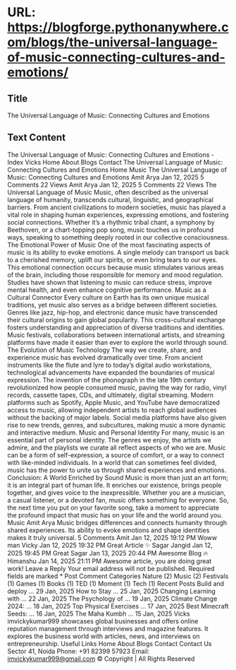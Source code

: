 # URL: https://blogforge.pythonanywhere.com/blogs/the-universal-language-of-music-connecting-cultures-and-emotions/

## Title

The Universal Language of Music: Connecting Cultures and Emotions

## Text Content

The Universal Language of Music: Connecting Cultures and Emotions - Index Vicks Home About Blogs Contact The Universal Language of Music: Connecting Cultures and Emotions Home Music The Universal Language of Music: Connecting Cultures and Emotions Amit Arya Jan 12, 2025 5 Comments 22 Views Amit Arya Jan 12, 2025 5 Comments 22 Views The Universal Language of Music Music, often described as the universal language of humanity, transcends cultural, linguistic, and geographical barriers. From ancient civilizations to modern societies, music has played a vital role in shaping human experiences, expressing emotions, and fostering social connections. Whether it’s a rhythmic tribal chant, a symphony by Beethoven, or a chart-topping pop song, music touches us in profound ways, speaking to something deeply rooted in our collective consciousness. The Emotional Power of Music One of the most fascinating aspects of music is its ability to evoke emotions. A single melody can transport us back to a cherished memory, uplift our spirits, or even bring tears to our eyes. This emotional connection occurs because music stimulates various areas of the brain, including those responsible for memory and mood regulation. Studies have shown that listening to music can reduce stress, improve mental health, and even enhance cognitive performance. Music as a Cultural Connector Every culture on Earth has its own unique musical traditions, yet music also serves as a bridge between different societies. Genres like jazz, hip-hop, and electronic dance music have transcended their cultural origins to gain global popularity. This cross-cultural exchange fosters understanding and appreciation of diverse traditions and identities. Music festivals, collaborations between international artists, and streaming platforms have made it easier than ever to explore the world through sound. The Evolution of Music Technology The way we create, share, and experience music has evolved dramatically over time. From ancient instruments like the flute and lyre to today’s digital audio workstations, technological advancements have expanded the boundaries of musical expression. The invention of the phonograph in the late 19th century revolutionized how people consumed music, paving the way for radio, vinyl records, cassette tapes, CDs, and ultimately, digital streaming. Modern platforms such as Spotify, Apple Music, and YouTube have democratized access to music, allowing independent artists to reach global audiences without the backing of major labels. Social media platforms have also given rise to new trends, genres, and subcultures, making music a more dynamic and interactive medium. Music and Personal Identity For many, music is an essential part of personal identity. The genres we enjoy, the artists we admire, and the playlists we curate all reflect aspects of who we are. Music can be a form of self-expression, a source of comfort, or a way to connect with like-minded individuals. In a world that can sometimes feel divided, music has the power to unite us through shared experiences and emotions. Conclusion: A World Enriched by Sound Music is more than just an art form; it is an integral part of human life. It enriches our existence, brings people together, and gives voice to the inexpressible. Whether you are a musician, a casual listener, or a devoted fan, music offers something for everyone. So, the next time you put on your favorite song, take a moment to appreciate the profound impact that music has on your life and the world around you. Music Amit Arya Music bridges differences and connects humanity through shared experiences. Its ability to evoke emotions and shape identities makes it truly universal. 5 Comments Amit Jan 12, 2025 19:12 PM Woww man Vicky Jan 12, 2025 19:32 PM Great Article ✨ Sagar Jangid Jan 12, 2025 19:45 PM Great Sagar Jan 13, 2025 20:44 PM Awesome Blog 🔥 Himanshu Jan 14, 2025 21:11 PM Awesome article, you are doing great work! Leave a Reply Your email address will not be published. Required fields are marked * Post Comment Categories Nature (2) Music (2) Festivals (1) Games (1) Books (1) TED (1) Moment (1) Tech (1) Recent Posts Build and deploy … 29 Jan, 2025 How to Stay … 25 Jan, 2025 Changing Learning with … 22 Jan, 2025 The Psychology of … 19 Jan, 2025 Climate Change 2024: … 18 Jan, 2025 Top Physical Exercises … 17 Jan, 2025 Best Minecraft Seeds: … 16 Jan, 2025 The Maha Kumbh … 15 Jan, 2025 Vicks imvickykumar999 showcases global businesses and offers online reputation management through interviews and magazine features. It explores the business world with articles, news, and interviews on entrepreneurship. Useful Links Home About Blogs Contact Contact Us Sector 41, Noida Phone: +91 82399 57923 Email: imvickykumar999@gmail.com © Copyright | All Rights Reserved

